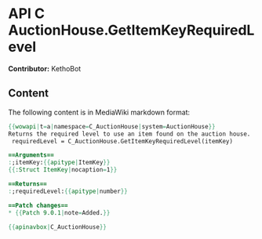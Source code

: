 # API C AuctionHouse.GetItemKeyRequiredLevel

**Contributor:** KethoBot

## Content

The following content is in MediaWiki markdown format:

```mediawiki
{{wowapi|t=a|namespace=C_AuctionHouse|system=AuctionHouse}}
Returns the required level to use an item found on the auction house.
 requiredLevel = C_AuctionHouse.GetItemKeyRequiredLevel(itemKey)

==Arguments==
:;itemKey:{{apitype|ItemKey}}
{{:Struct ItemKey|nocaption=1}}

==Returns==
:;requiredLevel:{{apitype|number}}

==Patch changes==
* {{Patch 9.0.1|note=Added.}}

{{apinavbox|C_AuctionHouse}}
```